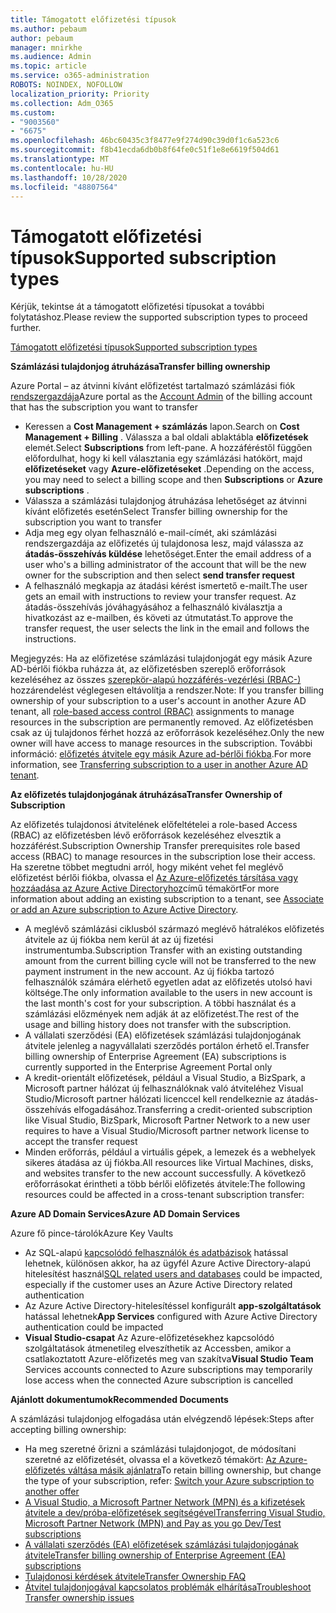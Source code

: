 ```yaml
---
title: Támogatott előfizetési típusok
ms.author: pebaum
author: pebaum
manager: mnirkhe
ms.audience: Admin
ms.topic: article
ms.service: o365-administration
ROBOTS: NOINDEX, NOFOLLOW
localization_priority: Priority
ms.collection: Adm_O365
ms.custom:
- "9003560"
- "6675"
ms.openlocfilehash: 46bc60435c3f8477e9f274d90c39d0f1c6a523c6
ms.sourcegitcommit: f8b41ecda6db0b8f64fe0c51f1e8e6619f504d61
ms.translationtype: MT
ms.contentlocale: hu-HU
ms.lasthandoff: 10/28/2020
ms.locfileid: "48807564"
---
```

# <a name="supported-subscription-types"></a><span data-ttu-id="6cad5-102">Támogatott előfizetési típusok</span><span class="sxs-lookup"><span data-stu-id="6cad5-102">Supported subscription types</span></span>

<span data-ttu-id="6cad5-103">Kérjük, tekintse át a támogatott előfizetési típusokat a további folytatáshoz.</span><span class="sxs-lookup"><span data-stu-id="6cad5-103">Please review the supported subscription types to proceed further.</span></span>

[<span data-ttu-id="6cad5-104">Támogatott előfizetési típusok</span><span class="sxs-lookup"><span data-stu-id="6cad5-104">Supported subscription types</span></span>](https://docs.microsoft.com/azure/billing/billing-subscription-transfer?WT.mc_id=Portal-Microsoft_Azure_Support#supported-subscription-types)

<span data-ttu-id="6cad5-105">**Számlázási tulajdonjog átruházása**</span><span class="sxs-lookup"><span data-stu-id="6cad5-105">**Transfer billing ownership**</span></span>

<span data-ttu-id="6cad5-106">Azure Portal – az átvinni kívánt előfizetést tartalmazó számlázási fiók [rendszergazdája](https://ms.portal.azure.com/)</span><span class="sxs-lookup"><span data-stu-id="6cad5-106">Azure portal as the [Account Admin](https://ms.portal.azure.com/) of the billing account that has the subscription you want to transfer</span></span>

- <span data-ttu-id="6cad5-107">Keressen a **Cost Management + számlázás** lapon.</span><span class="sxs-lookup"><span data-stu-id="6cad5-107">Search on **Cost Management + Billing** .</span></span> <span data-ttu-id="6cad5-108">Válassza a bal oldali ablaktábla **előfizetések** elemét.</span><span class="sxs-lookup"><span data-stu-id="6cad5-108">Select **Subscriptions** from left-pane.</span></span> <span data-ttu-id="6cad5-109">A hozzáféréstől függően előfordulhat, hogy ki kell választania egy számlázási hatókört, majd **előfizetéseket** vagy **Azure-előfizetéseket** .</span><span class="sxs-lookup"><span data-stu-id="6cad5-109">Depending on the access, you may need to select a billing scope and then **Subscriptions** or **Azure subscriptions** .</span></span>
- <span data-ttu-id="6cad5-110">Válassza a számlázási tulajdonjog átruházása lehetőséget az átvinni kívánt előfizetés esetén</span><span class="sxs-lookup"><span data-stu-id="6cad5-110">Select Transfer billing ownership for the subscription you want to transfer</span></span>
- <span data-ttu-id="6cad5-111">Adja meg egy olyan felhasználó e-mail-címét, aki számlázási rendszergazdája az előfizetés új tulajdonosa lesz, majd válassza az **átadás-összehívás küldése** lehetőséget.</span><span class="sxs-lookup"><span data-stu-id="6cad5-111">Enter the email address of a user who's a billing administrator of the account that will be the new owner for the subscription and then select **send transfer request**</span></span>
- <span data-ttu-id="6cad5-112">A felhasználó megkapja az átadási kérést ismertető e-mailt.</span><span class="sxs-lookup"><span data-stu-id="6cad5-112">The user gets an email with instructions to review your transfer request.</span></span> <span data-ttu-id="6cad5-113">Az átadás-összehívás jóváhagyásához a felhasználó kiválasztja a hivatkozást az e-mailben, és követi az útmutatást.</span><span class="sxs-lookup"><span data-stu-id="6cad5-113">To approve the transfer request, the user selects the link in the email and follows the instructions.</span></span>

<span data-ttu-id="6cad5-114">Megjegyzés: Ha az előfizetése számlázási tulajdonjogát egy másik Azure AD-bérlői fiókba ruházza át, az előfizetésben szereplő erőforrások kezeléséhez az összes [szerepkör-alapú hozzáférés-vezérlési (RBAC-)](https://docs.microsoft.com/azure/role-based-access-control/overview?WT.mc_id=Portal-Microsoft_Azure_Support) hozzárendelést véglegesen eltávolítja a rendszer.</span><span class="sxs-lookup"><span data-stu-id="6cad5-114">Note: If you transfer billing ownership of your subscription to a user's account in another Azure AD tenant, all [role-based access control (RBAC)](https://docs.microsoft.com/azure/role-based-access-control/overview?WT.mc_id=Portal-Microsoft_Azure_Support) assignments to manage resources in the subscription are permanently removed.</span></span> <span data-ttu-id="6cad5-115">Az előfizetésben csak az új tulajdonos férhet hozzá az erőforrások kezeléséhez.</span><span class="sxs-lookup"><span data-stu-id="6cad5-115">Only the new owner will have access to manage resources in the subscription.</span></span> <span data-ttu-id="6cad5-116">További információ: [előfizetés átvitele egy másik Azure ad-bérlői fiókba](https://docs.microsoft.com/azure/active-directory/managed-identities-azure-resources/known-issues?WT.mc_id=Portal-Microsoft_Azure_Support).</span><span class="sxs-lookup"><span data-stu-id="6cad5-116">For more information, see [Transferring subscription to a user in another Azure AD tenant](https://docs.microsoft.com/azure/active-directory/managed-identities-azure-resources/known-issues?WT.mc_id=Portal-Microsoft_Azure_Support).</span></span>

<span data-ttu-id="6cad5-117">**Az előfizetés tulajdonjogának átruházása**</span><span class="sxs-lookup"><span data-stu-id="6cad5-117">**Transfer Ownership of Subscription**</span></span>

<span data-ttu-id="6cad5-118">Az előfizetés tulajdonosi átvitelének előfeltételei a role-based Access (RBAC) az előfizetésben lévő erőforrások kezeléséhez elvesztik a hozzáférést.</span><span class="sxs-lookup"><span data-stu-id="6cad5-118">Subscription Ownership Transfer prerequisites role based access (RBAC) to manage resources in the subscription lose their access.</span></span> <span data-ttu-id="6cad5-119">Ha szeretne többet megtudni arról, hogy miként vehet fel meglévő előfizetést bérlői fiókba, olvassa el [Az Azure-előfizetés társítása vagy hozzáadása az Azure Active Directoryhoz](https://docs.microsoft.com/azure/active-directory/fundamentals/active-directory-how-subscriptions-associated-directory?WT.mc_id=Portal-Microsoft_Azure_Support)című témakört</span><span class="sxs-lookup"><span data-stu-id="6cad5-119">For more information about adding an existing subscription to a tenant, see [Associate or add an Azure subscription to Azure Active Directory](https://docs.microsoft.com/azure/active-directory/fundamentals/active-directory-how-subscriptions-associated-directory?WT.mc_id=Portal-Microsoft_Azure_Support).</span></span>

- <span data-ttu-id="6cad5-120">A meglévő számlázási ciklusból származó meglévő hátralékos előfizetés átvitele az új fiókba nem kerül át az új fizetési instrumentumba.</span><span class="sxs-lookup"><span data-stu-id="6cad5-120">Subscription Transfer with an existing outstanding amount from the current billing cycle will not be transferred to the new payment instrument in the new account.</span></span> <span data-ttu-id="6cad5-121">Az új fiókba tartozó felhasználók számára elérhető egyetlen adat az előfizetés utolsó havi költsége.</span><span class="sxs-lookup"><span data-stu-id="6cad5-121">The only information available to the users in new account is the last month's cost for your subscription.</span></span> <span data-ttu-id="6cad5-122">A többi használat és a számlázási előzmények nem adják át az előfizetést.</span><span class="sxs-lookup"><span data-stu-id="6cad5-122">The rest of the usage and billing history does not transfer with the subscription.</span></span>
- <span data-ttu-id="6cad5-123">A vállalati szerződési (EA) előfizetések számlázási tulajdonjogának átvitele jelenleg a nagyvállalati szerződés portálon érhető el.</span><span class="sxs-lookup"><span data-stu-id="6cad5-123">Transfer billing ownership of Enterprise Agreement (EA) subscriptions is currently supported in the Enterprise Agreement Portal only</span></span>
- <span data-ttu-id="6cad5-124">A kredit-orientált előfizetések, például a Visual Studio, a BizSpark, a Microsoft partner hálózat új felhasználóknak való átviteléhez Visual Studio/Microsoft partner hálózati licenccel kell rendelkeznie az átadás-összehívás elfogadásához.</span><span class="sxs-lookup"><span data-stu-id="6cad5-124">Transferring a credit-oriented subscription like Visual Studio, BizSpark, Microsoft Partner Network to a new user requires to have a Visual Studio/Microsoft partner network license to accept the transfer request</span></span>
- <span data-ttu-id="6cad5-125">Minden erőforrás, például a virtuális gépek, a lemezek és a webhelyek sikeres átadása az új fiókba.</span><span class="sxs-lookup"><span data-stu-id="6cad5-125">All resources like Virtual Machines, disks, and websites transfer to the new account successfully.</span></span> <span data-ttu-id="6cad5-126">A következő erőforrásokat érintheti a több bérlői előfizetés átvitele:</span><span class="sxs-lookup"><span data-stu-id="6cad5-126">The following resources could be affected in a cross-tenant subscription transfer:</span></span>

<span data-ttu-id="6cad5-127">**Azure AD Domain Services**</span><span class="sxs-lookup"><span data-stu-id="6cad5-127">**Azure AD Domain Services**</span></span>

<span data-ttu-id="6cad5-128">Azure fő pince-tárolók</span><span class="sxs-lookup"><span data-stu-id="6cad5-128">Azure Key Vaults</span></span>

- <span data-ttu-id="6cad5-129">Az SQL-alapú [kapcsolódó felhasználók és adatbázisok](https://docs.microsoft.com/azure/sql-database/sql-database-aad-authentication-configure?WT.mc_id=Portal-Microsoft_Azure_Support) hatással lehetnek, különösen akkor, ha az ügyfél Azure Active Directory-alapú hitelesítést használ</span><span class="sxs-lookup"><span data-stu-id="6cad5-129">[SQL related users and databases](https://docs.microsoft.com/azure/sql-database/sql-database-aad-authentication-configure?WT.mc_id=Portal-Microsoft_Azure_Support) could be impacted, especially if the customer uses an Azure Active Directory related authentication</span></span>
- <span data-ttu-id="6cad5-130">Az Azure Active Directory-hitelesítéssel konfigurált **app-szolgáltatások** hatással lehetnek</span><span class="sxs-lookup"><span data-stu-id="6cad5-130">**App Services** configured with Azure Active Directory authentication could be impacted</span></span>
- <span data-ttu-id="6cad5-131">**Visual Studio-csapat** Az Azure-előfizetésekhez kapcsolódó szolgáltatások átmenetileg elveszíthetik az Accessben, amikor a csatlakoztatott Azure-előfizetés meg van szakítva</span><span class="sxs-lookup"><span data-stu-id="6cad5-131">**Visual Studio Team** Services accounts connected to Azure subscriptions may temporarily lose access when the connected Azure subscription is cancelled</span></span>

<span data-ttu-id="6cad5-132">**Ajánlott dokumentumok**</span><span class="sxs-lookup"><span data-stu-id="6cad5-132">**Recommended Documents**</span></span>

<span data-ttu-id="6cad5-133">A számlázási tulajdonjog elfogadása után elvégzendő lépések:</span><span class="sxs-lookup"><span data-stu-id="6cad5-133">Steps after accepting billing ownership:</span></span>

- <span data-ttu-id="6cad5-134">Ha meg szeretné őrizni a számlázási tulajdonjogot, de módosítani szeretné az előfizetését, olvassa el a következő témakört: [Az Azure-előfizetés váltása másik ajánlatra](https://docs.microsoft.com/azure/billing/billing-how-to-switch-azure-offer?WT.mc_id=Portal-Microsoft_Azure_Support)</span><span class="sxs-lookup"><span data-stu-id="6cad5-134">To retain billing ownership, but change the type of your subscription, refer: [Switch your Azure subscription to another offer](https://docs.microsoft.com/azure/billing/billing-how-to-switch-azure-offer?WT.mc_id=Portal-Microsoft_Azure_Support)</span></span>
- [<span data-ttu-id="6cad5-135">A Visual Studio, a Microsoft Partner Network (MPN) és a kifizetések átvitele a dev/próba-előfizetések segítségével</span><span class="sxs-lookup"><span data-stu-id="6cad5-135">Transferring Visual Studio, Microsoft Partner Network (MPN) and Pay as you go Dev/Test subscriptions</span></span>](https://docs.microsoft.com/azure/billing/billing-subscription-transfer?WT.mc_id=Portal-Microsoft_Azure_Support#transferring-visual-studio-microsoft-partner-network-mpn-and-pay-as-you-go-devtest-subscriptions)
- [<span data-ttu-id="6cad5-136">A vállalati szerződés (EA) előfizetések számlázási tulajdonjogának átvitele</span><span class="sxs-lookup"><span data-stu-id="6cad5-136">Transfer billing ownership of Enterprise Agreement (EA) subscriptions</span></span>](https://docs.microsoft.com/azure/billing/billing-subscription-transfer?WT.mc_id=Portal-Microsoft_Azure_Support#transfer-billing-ownership-of-enterprise-agreement-ea-subscriptions)
- [<span data-ttu-id="6cad5-137">Tulajdonosi kérdések átvitele</span><span class="sxs-lookup"><span data-stu-id="6cad5-137">Transfer Ownership FAQ</span></span>](https://docs.microsoft.com/azure/billing/billing-subscription-transfer?WT.mc_id=Portal-Microsoft_Azure_Support#frequently-asked-questions-faq-for-senders)
- [<span data-ttu-id="6cad5-138">Átvitel tulajdonjogával kapcsolatos problémák elhárítása</span><span class="sxs-lookup"><span data-stu-id="6cad5-138">Troubleshoot Transfer ownership issues</span></span>](https://docs.microsoft.com/azure/billing/billing-subscription-transfer?WT.mc_id=Portal-Microsoft_Azure_Support#troubleshooting)